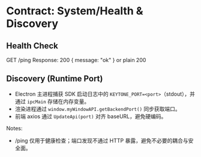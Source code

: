 # Contract: System/Health & Discovery

## Health Check

GET /ping
Response: 200 { message: "ok" } or plain 200

## Discovery (Runtime Port)

- Electron 主进程捕获 SDK 启动日志中的 `KEYTONE_PORT=<port>`（stdout），并通过 `ipcMain` 存储在内存变量。
- 渲染进程通过 `window.myWindowAPI.getBackendPort()` 同步获取端口。
- 前端 axios 通过 `UpdateApi(port)` 对齐 baseURL，避免硬编码。

Notes:
- /ping 仅用于健康检查；端口发现不通过 HTTP 暴露，避免不必要的耦合与安全面。
